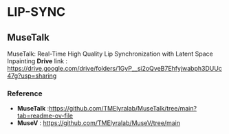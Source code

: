 # LIP-SYNC
## MuseTalk

MuseTalk: Real-Time High Quality Lip Synchronization with Latent Space Inpainting
**Drive** link : https://drive.google.com/drive/folders/1GyP__si2oQveB7Ehfyjwabph3DUUc47g?usp=sharing




### Reference
-  **MuseTalk** :https://github.com/TMElyralab/MuseTalk/tree/main?tab=readme-ov-file
-  **MuseV**    : https://github.com/TMElyralab/MuseV/tree/main
